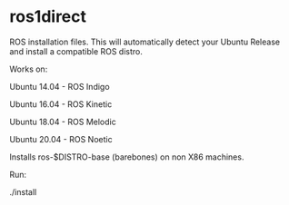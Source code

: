 # ros1direct

ROS installation files. This will automatically detect your Ubuntu Release and install a compatible ROS distro.

Works on:

Ubuntu 14.04 - ROS Indigo

Ubuntu 16.04 - ROS Kinetic

Ubuntu 18.04 - ROS Melodic

Ubuntu 20.04 - ROS Noetic

Installs ros-$DISTRO-base (barebones) on non X86 machines.

Run:

  ./install
